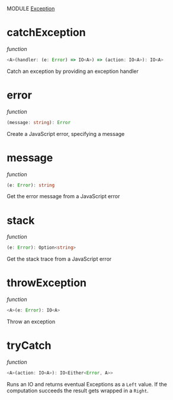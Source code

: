 MODULE [Exception](https://github.com/gcanti/fp-ts/blob/master/src/Exception.ts)

# catchException

_function_

```ts
<A>(handler: (e: Error) => IO<A>) => (action: IO<A>): IO<A>
```

Catch an exception by providing an exception handler

# error

_function_

```ts
(message: string): Error
```

Create a JavaScript error, specifying a message

# message

_function_

```ts
(e: Error): string
```

Get the error message from a JavaScript error

# stack

_function_

```ts
(e: Error): Option<string>
```

Get the stack trace from a JavaScript error

# throwException

_function_

```ts
<A>(e: Error): IO<A>
```

Throw an exception

# tryCatch

_function_

```ts
<A>(action: IO<A>): IO<Either<Error, A>>
```

Runs an IO and returns eventual Exceptions as a `Left` value. If the computation succeeds the result gets wrapped in a
`Right`.
